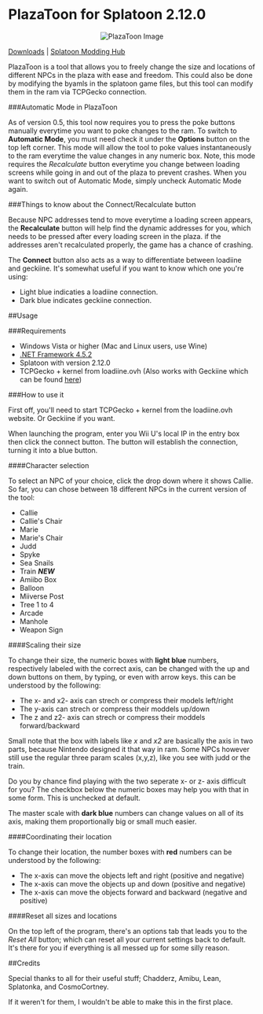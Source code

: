 # PlazaToon for Splatoon 2.12.0

<p align="center">
  <img src="http://i.imgur.com/vbH71TO.png" alt="PlazaToon Image"/>
</p>

[Downloads](https://github.com/yahya14/PlazaToon/releases/latest) | [Splatoon Modding Hub](http://gbatemp.net/threads/splatoon-modding-hub.425670/)

PlazaToon is a tool that allows you to freely change the size and locations of different NPCs in the plaza with ease and freedom. This could also be done by modifying the byamls in the splatoon game files, but this tool can modify them in the ram via TCPGecko connection.

###Automatic Mode in PlazaToon

As of version 0.5, this tool now requires you to press the poke buttons manually everytime you want to poke changes to the ram. To switch to **Automatic Mode**, you must need check it under the **Options** button on the top left corner. This mode will allow the tool to poke values instantaneously to the ram everytime the value changes in any numeric box. Note, this mode requires the *Recalculate* button everytime you change between loading screens while going in and out of the plaza to prevent crashes. When you want to switch out of Automatic Mode, simply uncheck Automatic Mode again.

###Things to know about the Connect/Recalculate button

Because NPC addresses tend to move everytime a loading screen appears, the **Recalculate** button will help find the dynamic addresses for you, which needs to be pressed after every loading screen in the plaza. if the addresses aren't recalculated properly, the game has a chance of crashing.

The **Connect** button also acts as a way to differentiate between loadiine and geckiine. It's somewhat useful if you want to know which one you're using:

+ Light blue indicaties a loadiine connection.
+ Dark blue indicates geckiine connection.

##Usage

###Requirements

+ Windows Vista or higher (Mac and Linux users, use Wine)
+ [.NET Framework 4.5.2](http://go.microsoft.com/fwlink/?LinkId=328843)
+ Splatoon with version 2.12.0
+ TCPGecko + kernel from loadiine.ovh (Also works with Geckiine which can be found [here](http://466gaming.ga/geckiine/))

###How to use it

First off, you'll need to start TCPGecko + kernel from the loadiine.ovh website. Or Geckiine if you want.

When launching the program, enter you Wii U's local IP in the entry box then click the connect button. The button will establish the connection, turning it into a blue button.


####Character selection

To select an NPC of your choice, click the drop down where it shows Callie. So far, you can chose between 18 different NPCs in the current version of the tool:

+ Callie
+ Callie's Chair
+ Marie
+ Marie's Chair
+ Judd
+ Spyke
+ Sea Snails
+ Train ***NEW***
+ Amiibo Box 
+ Balloon 
+ Miiverse Post
+ Tree 1 to 4 
+ Arcade
+ Manhole
+ Weapon Sign

####Scaling their size

To change their size, the numeric boxes with **light blue** numbers, respectively labeled with the correct axis, can be changed with the up and down buttons on them, by typing, or even with arrow keys. this can be understood by the following:

- The x- and x2- axis can strech or compress their models left/right
- The y-axis can strech or compress their moddels up/down
- The z and z2- axis can strech or compress their moddels forward/backward

Small note that the box with labels like *x* and *x2* are basically the axis in two parts, because Nintendo designed it that way in ram. Some NPCs however still use the regular three param scales (x,y,z), like you see with judd or the train.

Do you by chance find playing with the two seperate x- or z- axis difficult for you? The checkbox below the numeric boxes may help you with that in some form. This is unchecked at default.

The master scale with **dark blue** numbers can change values on all of its axis, making them proportionally big or small much easier.

####Coordinating their location

To change their location, the number boxes with **red** numbers can be understood by the following:

- The x-axis can move the objects left and right (positive and negative)
- The x-axis can move the objects up and down (positive and negative)
- The x-axis can move the objects forward and backward (negative and positive)

####Reset all sizes and locations

On the top left of the program, there's an options tab that leads you to the *Reset All* button; which can reset all your current settings back to default. It's there for you if everything is all messed up for some silly reason.

##Credits

Special thanks to all for their useful stuff; Chadderz, Amibu, Lean, Splatonka, and CosmoCortney.

If it weren't for them, I wouldn't be able to make this in the first place.

